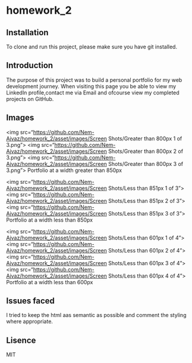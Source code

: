 # homework_2

## Installation

To clone and run this project, please make sure you have git installed.

## Introduction

The purpose of this project was to build a personal portfolio for my web development journey. When visiting this page you be able to view my LinkedIn profile,contact me via Email and ofcourse view my completed projects on GitHub.

## Images

<img src=“https://github.com/Nem-Ajvaz/homework_2/asset/images/Screen Shots/Greater than 800px 1 of 3.png”>
<img src=“https://github.com/Nem-Ajvaz/homework_2/asset/images/Screen Shots/Greater than 800px 2 of 3.png”>
<img src=“https://github.com/Nem-Ajvaz/homework_2/asset/images/Screen Shots/Greater than 800px 3 of 3.png”>
Portfolio at a width greater than 850px 

<img src=“https://github.com/Nem-Ajvaz/homework_2/asset/images/Screen Shots/Less than 851px 1 of 3”>
<img src=“https://github.com/Nem-Ajvaz/homework_2/asset/images/Screen Shots/Less than 851px 2 of 3”>
<img src=“https://github.com/Nem-Ajvaz/homework_2/asset/images/Screen Shots/Less than 851px 3 of 3”>
Portfolio at a width less than 850px 

<img src=“https://github.com/Nem-Ajvaz/homework_2/asset/images/Screen Shots/Less than 601px 1 of 4”>
<img src=“https://github.com/Nem-Ajvaz/homework_2/asset/images/Screen Shots/Less than 601px 2 of 4”>
<img src=“https://github.com/Nem-Ajvaz/homework_2/asset/images/Screen Shots/Less than 601px 3 of 4”>
<img src=“https://github.com/Nem-Ajvaz/homework_2/asset/images/Screen Shots/Less than 601px 4 of 4”>
Portfolio at a width less than 600px 

## Issues faced

I tried to keep the html aas semantic as possible and comment the styling where appropriate.

## Lisence

MIT
